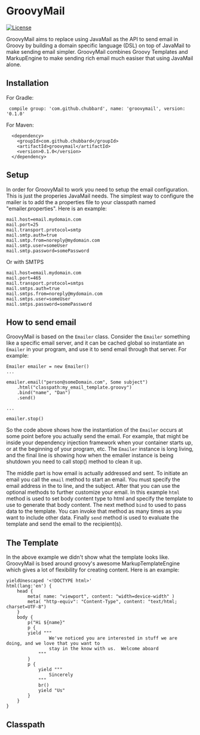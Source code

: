# GroovyMail

[![License](https://img.shields.io/badge/License-Apache%202.0-blue.svg)](https://opensource.org/licenses/Apache-2.0)

GroovyMail aims to replace using JavaMail as the API to send email in Groovy by building a 
domain specific language (DSL) on top of JavaMail to make sending email simpler.  GroovyMail 
combines Groovy Templates and MarkupEngine to make sending rich email much easiser that using 
JavaMail alone.

## Installation

For Gradle:

     compile group: 'com.github.chubbard', name: 'groovymail', version: '0.1.0'

For Maven:

      <dependency>
        <groupId>com.github.chubbard</groupId>
        <artifactId>groovymail</artifactId>
        <version>0.1.0</version>
      </dependency>

## Setup

In order for GroovyMail to work you need to setup the email configuration.  This is just
the properies JavaMail needs.  The simplest way to configure the mailer is to add the a
properties file to your classpath named "emailer.properties".  Here is an example:

    mail.host=email.mydomain.com
    mail.port=25
    mail.transport.protocol=smtp
    mail.smtp.auth=true
    mail.smtp.from=noreply@mydomain.com
    mail.smtp.user=someUser
    mail.smtp.password=somePassword

Or with SMTPS

    mail.host=email.mydomain.com
    mail.port=465
    mail.transport.protocol=smtps
    mail.smtps.auth=true
    mail.smtps.from=noreply@mydomain.com
    mail.smtps.user=someUser
    mail.smtps.password=somePassword

## How to send email

GroovyMail is based on the `Emailer` class.  Consider the `Emailer` something like a specific email 
server, and it can be cached global so instantiate an `Emailer` in your program, and use it to send 
email through that server.  For example:

    Emailer emailer = new Emailer()
    ...
    
    emailer.email("person@someDomain.com", Some subject")
        .html("classpath:my_email_template.groovy")
        .bind("name", "Dan")
        .send() 
        
    ...
    
    emailer.stop()

So the code above shows how the instantiation of the `Emailer` occurs at some point before you actually
send the email.  For example, that might be inside your dependency injection framework when your
container starts up, or at the beginning of your program, etc.  The `Emailer` instance is long living,
and the final line is showing how when the emailer instance is being shutdown you need to call stop() 
method to clean it up.

The middle part is how email is actually addressed and sent.  To initiate an email you call the `email` 
method to start an email.  You must specify the email address in the to line, and the subject.  After that
you can use the optional methods to further customize your email.  In this example `html` method is used 
to set body content type to html and specify the template to use to generate that body content.  The next 
method `bind` to used to pass data to the template.  You can invoke that method as many times as you want
to include other data.  Finally `send` method is used to evaluate the template and send the email to
the recipient(s).

## The Template

In the above example we didn't show what the template looks like.  GroovyMail is bsed around groovy's
awesome MarkupTemplateEngine which gives a lot of flexibility for creating content.  Here is an example:

    yieldUnescaped '<!DOCTYPE html>'
    html(lang:'en') {
        head {
            meta( name: "viewport", content: "width=device-width" )
            meta( "http-equiv": "Content-Type", content: "text/html; charset=UTF-8")
        }
        body {
            p("Hi ${name}"
            p {
            yield """
                    We've noticed you are interested in stuff we are doing, and we love that you want to
                    stay in the know with us.  Welcome aboard
                """
            }
            p {
                yield """
                    Sincerely                    
                """
                br()
                yield "Us"
            }
        }
    }
 
## Classpath